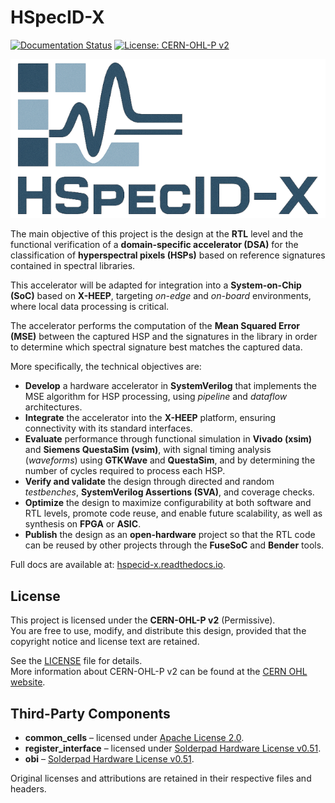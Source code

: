 # HSpecID-X

[![Documentation Status](https://readthedocs.org/projects/hspecid-x/badge/?version=latest)](https://hspecid-x.readthedocs.io/en/latest/)
[![License: CERN-OHL-P v2](https://img.shields.io/badge/License-CERN--OHL--P--v2-blue.svg)](https://ohwr.org/cern_ohl_p_v2.txt)

![HSpecID-X Logo](https://raw.githubusercontent.com/ppalazon/hspecid-x/main/docs/figures/hspecid-x.png)

The main objective of this project is the design at the **RTL** level and the
functional verification of a **domain-specific accelerator (DSA)** for the
classification of **hyperspectral pixels (HSPs)** based on reference signatures
contained in spectral libraries. 

This accelerator will be adapted for integration into a **System-on-Chip (SoC)**
based on **X-HEEP**, targeting *on-edge* and *on-board* environments, where
local data processing is critical.

The accelerator performs the computation of the **Mean Squared Error (MSE)**
between the captured HSP and the signatures in the library in order to determine
which spectral signature best matches the captured data.

More specifically, the technical objectives are:

- **Develop** a hardware accelerator in **SystemVerilog** that implements the
  MSE algorithm for HSP processing, using *pipeline* and *dataflow*
  architectures.
- **Integrate** the accelerator into the **X-HEEP** platform, ensuring
  connectivity with its standard interfaces.
- **Evaluate** performance through functional simulation in **Vivado (xsim)**
  and **Siemens QuestaSim (vsim)**, with signal timing analysis (*waveforms*)
  using **GTKWave** and **QuestaSim**, and by determining the number of cycles
  required to process each HSP.
- **Verify and validate** the design through directed and random *testbenches*,
  **SystemVerilog Assertions (SVA)**, and coverage checks.
- **Optimize** the design to maximize configurability at both software and RTL
  levels, promote code reuse, and enable future scalability, as well as
  synthesis on **FPGA** or **ASIC**.
- **Publish** the design as an **open-hardware** project so that the RTL code
  can be reused by other projects through the **FuseSoC** and **Bender** tools.

Full docs are available at:
[hspecid-x.readthedocs.io](https://hspecid-x.readthedocs.io).

## License

This project is licensed under the **CERN-OHL-P v2** (Permissive).  
You are free to use, modify, and distribute this design, provided that the
copyright notice and license text are retained.  

See the [LICENSE](./LICENSE) file for details.  
More information about CERN-OHL-P v2 can be found at the [CERN OHL
website](https://cern-ohl.web.cern.ch/).

## Third-Party Components

- **common_cells** – licensed under [Apache License 2.0](https://www.apache.org/licenses/LICENSE-2.0).
- **register_interface** – licensed under [Solderpad Hardware License v0.51](http://solderpad.org/licenses/SHL-0.51/).
- **obi** – [Solderpad Hardware License v0.51](http://solderpad.org/licenses/SHL-0.51/).

Original licenses and attributions are retained in their respective files and headers.